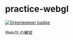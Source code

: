 # practice-webgl

[![Greenkeeper badge](https://badges.greenkeeper.io/dorayakikun/practice-webgl.svg)](https://greenkeeper.io/)

WebGLの練習
